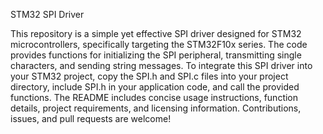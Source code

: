 STM32 SPI Driver

This repository is a simple yet effective SPI driver designed for STM32 microcontrollers, specifically targeting the STM32F10x series. The code provides functions for initializing the SPI peripheral, transmitting single characters, and sending string messages. To integrate this SPI driver into your STM32 project, copy the SPI.h and SPI.c files into your project directory, include SPI.h in your application code, and call the provided functions. The README includes concise usage instructions, function details, project requirements, and licensing information. Contributions, issues, and pull requests are welcome!
